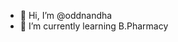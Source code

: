 - 👋 Hi, I’m @oddnandha 
- 🌱 I’m currently learning B.Pharmacy

<!---
oddnandha/oddnandha is a ✨ special ✨ repository because its `README.md` (this file) appears on your GitHub profile.
You can click the Preview link to take a look at your changes.
--->
